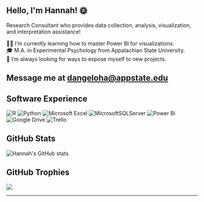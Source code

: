 ## Hello, I'm Hannah! 🌞

<!--
**dangeloha/dangeloha** is a ✨ _special_ ✨ repository because its `README.md` (this file) appears on your GitHub profile.
-->

Research Consultant who provides data collection, analysis, visualization, and interpretation assistance!<br/>

👩‍💻 I’m currently learning how to master Power BI for visualizations.<br/>
🎓 M.A. in Experimental Psychology from Appalachian State University.<br/>
🧭 I’m always looking for ways to expose myself to new projects.<br/>

## Message me at dangeloha@appstate.edu


## Software Experience
![R](https://img.shields.io/badge/r-%23276DC3.svg?style=for-the-badge&logo=r&logoColor=white)
![Python](https://img.shields.io/badge/python-3670A0?style=for-the-badge&logo=python&logoColor=ffdd54)
![Microsoft Excel](https://img.shields.io/badge/Microsoft_Excel-217346?style=for-the-badge&logo=microsoft-excel&logoColor=white)
![MicrosoftSQLServer](https://img.shields.io/badge/Microsoft%20SQL%20Server-CC2927?style=for-the-badge&logo=microsoft%20sql%20server&logoColor=white)
![Power Bi](https://img.shields.io/badge/power_bi-F2C811?style=for-the-badge&logo=powerbi&logoColor=black)
![Google Drive](https://img.shields.io/badge/Google%20Drive-4285F4?style=for-the-badge&logo=googledrive&logoColor=white)
![Trello](https://img.shields.io/badge/Trello-%23026AA7.svg?style=for-the-badge&logo=Trello&logoColor=white)


## GitHub Stats
![Hannah's GitHub stats](https://github-readme-stats.vercel.app/api?username=dangeloha&show_icons=true&theme=tokyonight)


## GitHub Trophies
![](https://github-profile-trophy.vercel.app/?username=dangeloha&theme=tokyonight&no-frame=false&no-bg=true&margin-w=4)

---

<!-- Proudly created with GPRM ( https://gprm.itsvg.in ) -->
